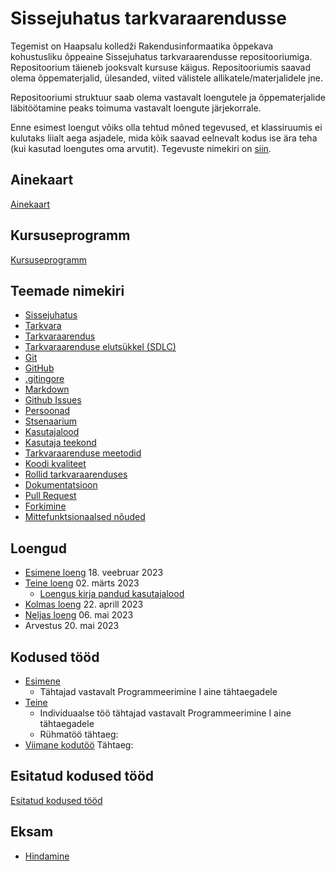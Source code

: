 # Sissejuhatus tarkvaraarendusse

Tegemist on Haapsalu kolledži Rakendusinformaatika õppekava kohustusliku õppeaine Sissejuhatus tarkvaraarendusse repositooriumiga. Repositoorium täieneb jooksvalt kursuse käigus. Repositooriumis saavad olema õppematerjalid, ülesanded, viited välistele allikatele/materjalidele jne.

Repositooriumi struktuur saab olema vastavalt loengutele ja õppematerjalide läbitöötamine peaks toimuma vastavalt loengute järjekorrale.

Enne esimest loengut võiks olla tehtud mõned tegevused, et klassiruumis ei kulutaks liialt aega asjadele, mida kõik saavad eelnevalt kodus ise ära teha (kui kasutad loengutes oma arvutit). Tegevuste nimekiri on [siin](lessons/enne_loenguid.md).

## Ainekaart

[Ainekaart](docs/ainekaart.md)

## Kursuseprogramm

[Kursuseprogramm](docs/kursuseprogramm.md)

## Teemade nimekiri

- [Sissejuhatus](concepts/sissejuhatus/README.md)
- [Tarkvara](concepts/tarkvara/README.md)
- [Tarkvaraarendus](concepts/tarkvaraarendus/README.md)
- [Tarkvaraarenduse elutsükkel (SDLC)](concepts/SDLC/README.md)
- [Git](concepts/git/README.md)
- [GitHub](concepts/github/README.md)
- [.gitingore](concepts/gitignore/README.md)
- [Markdown](concepts/markdown/README.md)
- [Github Issues](concepts/githubissues/README.md)
- [Persoonad](concepts/persoona/README.md)
- [Stsenaarium](concepts/stsenaarium/README.md)
- [Kasutajalood](concepts/kasutajalugu/README.md)
- [Kasutaja teekond](concepts/kasutajateekond/README.md)
- [Tarkvaraarenduse meetodid](concepts/arendusmeetodid/README.md)
- [Koodi kvaliteet](concepts/koodikvaliteet/README.md)
- [Rollid tarkvaraarenduses](concepts/rollid/README.md)
- [Dokumentatsioon](concepts/dokumentatsioon/README.md)
- [Pull Request](concepts/pullrequest/README.md)
- [Forkimine](concepts/fork/README.md)
- [Mittefunktsionaalsed nõuded](concepts/mittefunktsionaalsednouded/README.md)

## Loengud

- [Esimene loeng](./lessons/loeng_01/README.md) 18. veebruar 2023
- [Teine loeng](lessons/loeng_02/README.md) 02. märts 2023
  - [Loengus kirja pandud kasutajalood](https://github.com/tluhk/Sissejuhatus_tarkvaraarendusse/issues/10#issuecomment-1470102382)
- [Kolmas loeng](lessons/loeng_03/README.md) 22. aprill 2023
- [Neljas loeng](lessons/loeng_04/README.md) 06. mai 2023
- Arvestus 20. mai 2023

## Kodused tööd

- [Esimene](docs/kodusedtood/kodune_01.md)
  - Tähtajad vastavalt Programmeerimine I aine tähtaegadele
- [Teine](docs/kodusedtood/kodune_02.md)
  - Individuaalse töö tähtajad vastavalt Programmeerimine I aine tähtaegadele
  - Rühmatöö tähtaeg:
- [Viimane kodutöö](https://github.com/tluhk/Sissejuhatus_tarkvaraarendusse/issues/19) Tähtaeg: 

## Esitatud kodused tööd

[Esitatud kodused tööd](./homeworks/README.md)

## Eksam

- [Hindamine](lessons/eksam/README.md)
  